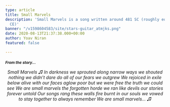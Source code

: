 ```yaml
---
type: article
title: Small Marvels
description: 'Small Marvels is a song written around 481 SC (roughly equals: 2826
  CE)'
banner: "/v1598604583/site/stars-guitar_atmjks.png"
date: 2020-08-13T21:37:38.000+00:00
author: Yoav Niran
featured: false

---
```

<p>
<h3 style="font-style: italic; font-size: 12px;">From the story...</h3>
</p>

<div style="text-align: center; font-style: italic;">

 Small Marvels
♫ In darkness we sprouted
along narrow ways we shouted
nothing we didn’t dare do
all of our fears we outgrew
We rejoiced in exile below 
alive with our faces aglow
poor but we were free
the truth we could see
We are small marvels
the forgotten horde
we ran like devils
our stories forever untold
Our songs rang these walls
fire burnt in our souls
we vowed to stay together
to always remember
We are small marvels… ♫

</div>